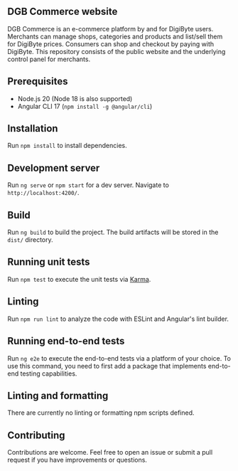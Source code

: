 ## DGB Commerce website
DGB Commerce is an e-commerce platform by and for DigiByte users. Merchants can manage shops, categories and products and list/sell them for DigiByte prices. Consumers can shop and checkout by paying with DigiByte. This repository consists of the public website and the underlying control panel for merchants.

## Prerequisites

- Node.js 20 (Node 18 is also supported)
- Angular CLI 17 (`npm install -g @angular/cli`)

## Installation

Run `npm install` to install dependencies.

## Development server
Run `ng serve` or `npm start` for a dev server. Navigate to `http://localhost:4200/`.

## Build
Run `ng build` to build the project. The build artifacts will be stored in the `dist/` directory.

## Running unit tests
Run `npm test` to execute the unit tests via [Karma](https://karma-runner.github.io).

## Linting
Run `npm run lint` to analyze the code with ESLint and Angular's lint builder.

## Running end-to-end tests
Run `ng e2e` to execute the end-to-end tests via a platform of your choice. To use this command, you need to first add a package that implements end-to-end testing capabilities.

## Linting and formatting

There are currently no linting or formatting npm scripts defined.

## Contributing

Contributions are welcome. Feel free to open an issue or submit a pull request if you have improvements or questions.
